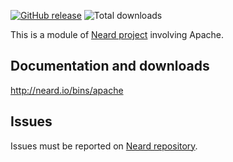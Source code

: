 [![GitHub release](https://img.shields.io/github/release/crazy-max/neard-bin-apache.svg?style=flat-square)](https://github.com/crazy-max/neard-bin-apache/releases/latest)
![Total downloads](https://img.shields.io/github/downloads/crazy-max/neard-bin-apache/total.svg?style=flat-square)

This is a module of [Neard project](https://github.com/crazy-max/neard) involving Apache.

## Documentation and downloads

http://neard.io/bins/apache

## Issues

Issues must be reported on [Neard repository](https://github.com/crazy-max/neard/issues).
